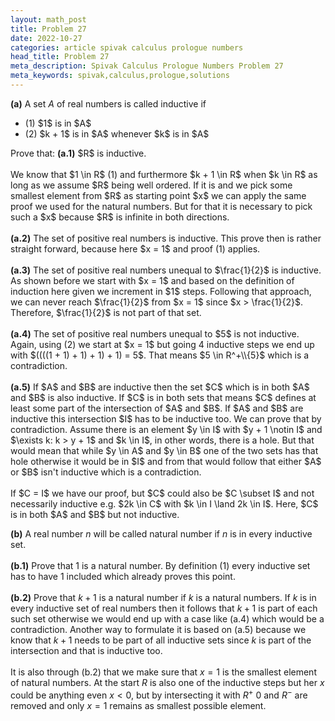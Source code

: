 ```yaml
---
layout: math_post
title: Problem 27
date: 2022-10-27
categories: article spivak calculus prologue numbers
head_title: Problem 27
meta_description: Spivak Calculus Prologue Numbers Problem 27
meta_keywords: spivak,calculus,prologue,solutions
---
```


<p>

  <strong>(a)</strong> A set $A$ of real numbers is called inductive if
</p>

<ul>
  <li>(1) $1$ is in $A$</li>
  <li>(2) $k + 1$ is in $A$ whenever $k$ is in $A$</li>
</ul>

<p>
  Prove that:
  <strong>(a.1)</strong> $R$ is inductive.
  <br/>
  <br/>
  We know that $1 \in R$ (1) and furthermore $k + 1 \in R$ when $k \in R$ as long as we assume $R$ being well ordered. If it is and we pick some smallest element from $R$ as starting point $x$ we can apply the same proof we used for the natural numbers. But for that it is necessary to pick such a $x$ because $R$ is infinite in both directions.
  <br/>
  <br/>
  <strong>(a.2)</strong> The set of positive real numbers is inductive. This prove then is rather straight forward, because here $x = 1$ and proof (1) applies.
  <br/>
  <br/>
  <strong>(a.3)</strong> The set of positive real numbers unequal to $\frac{1}{2}$ is inductive. As shown before we start with $x = 1$ and based on the definition of induction here given we increment in $1$ steps. Following that approach, we can never reach $\frac{1}{2}$ from $x = 1$ since $x > \frac{1}{2}$. Therefore, $\frac{1}{2}$ is not part of that set.
  <br/>
  <br/>
  <strong>(a.4)</strong> The set of positive real numbers unequal to $5$ is not inductive. Again, using (2) we start at $x = 1$ but going 4 inductive steps we end up with $((((1 + 1) + 1) + 1) + 1) = 5$. That means $5 \in R^+\\{5}$ which is a contradiction.
  <br/>
  <br/>
  <strong>(a.5)</strong> If $A$ and $B$ are inductive then the set $C$ which is in both $A$ and $B$ is also inductive. If $C$ is in both sets that means $C$ defines at least some part of the intersection of $A$ and $B$. If $A$ and $B$ are inductive this intersection $I$ has to be inductive too. We can prove that by contradiction. Assume there is an element $y \in I$ with $y + 1 \notin I$ and $\exists k: k > y + 1$ and $k \in I$, in other words, there is a hole. But that would mean that while $y \in A$ and $y \in B$ one of the two sets has that hole otherwise it would be in $I$ and from that would follow that either $A$ or $B$ isn't inductive which is a contradiction.
  <br/>
  <br/>
  If $C = I$ we have our proof, but $C$ could also be $C \subset I$ and not necessarily inductive e.g. $2k \in C$ with $k \in I \land 2k \in I$. Here, $C$ is in both $A$ and $B$ but not inductive.

</p>

<p>

  <strong>(b)</strong> A real number $n$ will be called natural number if $n$ is in every inductive set.
  <br/>
  <br/>
  <strong>(b.1)</strong> Prove that $1$ is a natural number. By definition (1) every inductive set has to have $1$ included which already proves this point.
  <br/>
  <br/>
  <strong>(b.2)</strong> Prove that $k + 1$ is a natural number if $k$ is a natural numbers. If $k$ is in every inductive set of real numbers then it follows that $k + 1$ is part of each such set otherwise we would end up with a case like (a.4) which would be a contradiction. Another way to formulate it is based on (a.5) because we know that $k + 1$ needs to be part of all inductive sets since $k$ is part of the intersection and that is inductive too.
  <br/>
  <br/>
  It is also through (b.2) that we make sure that $x = 1$ is the smallest element of natural numbers. At the start $R$ is also one of the inductive steps but her $x$ could be anything even $x < 0$, but by intersecting it with $R^+$ $0$ and $R^-$ are removed and only $x = 1$ remains as smallest possible element.

</p>

